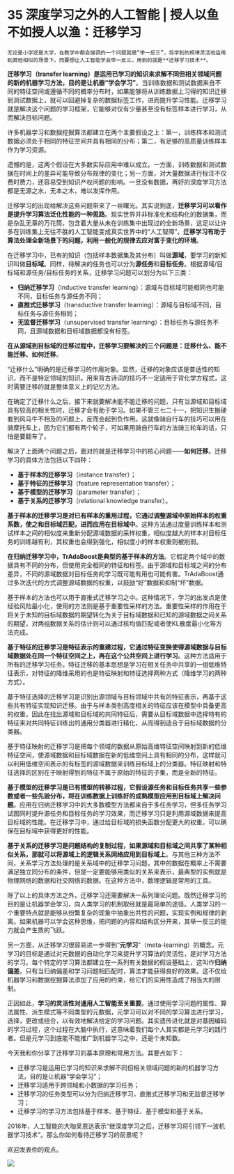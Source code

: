 # 35 深度学习之外的人工智能 | 授人以鱼不如授人以渔：迁移学习

    无论是小学还是大学，在教学中都会强调的一个问题就是“举一反三”，将学到的规律灵活地运用到其他相似的场景下。而要想让人工智能学会举一反三，用到的就是**迁移学习技术**。

**迁移学习（transfer learning）是运用已学习的知识来求解不同但相关领域问题的新的机器学习方法，目的是让机器“学会学习”**。当训练数据和测试数据来自不同的特征空间或遵循不同的概率分布时，如果能够将从训练数据上习得的知识迁移到测试数据上，就可以回避掉复杂的数据标签工作，进而提升学习性能。迁移学习就是解决这个问题的学习框架，它能够对仅有少量甚至没有标签样本进行学习，从而解决目标问题。

许多机器学习和数据挖掘算法都建立在两个主要假设之上：第一，训练样本和测试数据必须处于相同的特征空间并具有相同的分布；第二，有足够的高质量训练样本作为学习资源。

遗憾的是，这两个假设在大多数实际应用中难以成立。一方面，训练数据和测试数据在时间上的差异可能导致分布规律的变化；另一方面，对大量数据进行标注不仅费时费力，还容易受到知识产权问题的影响。一旦没有数据，再好的深度学习方法都是无源之水，无本之木，难以发挥作用。

迁移学习的出现给解决这些问题带来了一丝曙光。其实说到底，**迁移学习可以看作是提升学习算法泛化性能的一种思路**。现实世界并非标准化和结构化的数据集，而是杂乱无章的万花筒，包含着大量从未在训练集中出现过的全新场景，这足以让许多在训练集上无往不胜的人工智能变成真实世界中的“人工智障”。**迁移学习有助于算法处理全新场景下的问题，利用一般化的规律去应对富于变化的环境**。

在迁移学习中，已有的知识（包括样本数据集及其分布）叫做**源域**，要学习的新知识叫做**目标域**。同样，待解决的任务也可以分为**源任务**和**目标任务**。根据源域/目标域和源任务/目标任务的关系，迁移学习问题可以划分为以下三类：

*   **归纳迁移学习**（inductive transfer learning）：源域与目标域可能相同也可能不同，目标任务与源任务不同；
*   **直推式迁移学习**（transductive transfer learning）：源域与目标域不同，目标任务与源任务相同；
*   **无监督迁移学习**（unsupervised transfer learning）：目标任务与源任务不同，且源域数据和目标域数据都没有标签。

**在从源域到目标域的迁移过程中，迁移学习要解决的三个问题是：迁移什么、能不能迁移、如何迁移**。

“迁移什么”明确的是迁移学习的作用对象。显然，迁移的对象应该是普适性的知识，而不是特定领域的知识。用来背古诗词的技巧不一定适用于背化学方程式，这时需要迁移的就是整体意义上的记忆方法。

在确定了迁移什么之后，接下来就要解决能不能迁移的问题，只有当源域和目标域具有较高的相关性时，迁移才会有助于学习。如果不管三七二十一，把知识生搬硬套到风马牛不相及的问题上，反而会起到负作用。这就像骑自行车的技巧可以用在骑摩托车上，因为它们都有两个轮子，可如果用骑自行车的方法骑三轮车的话，只怕是要翻车了。

解决了上面两个问题之后，面对的就是迁移学习中的核心问题——**如何迁移**。迁移学习的具体方法包括以下四种：

*   **基于样本的迁移学习**（instance transfer）；
*   **基于特征的迁移学习**（feature representation transfer）；
*   **基于模型的迁移学习**（parameter transfer）；
*   **基于关系的迁移学习**（relational knowledge transfer）。

**基于样本的迁移学习是对已有样本的重用过程，它通过调整源域中原始样本的权重系数，使之和目标域匹配，进而应用在目标域中**。这种方法通过度量训练样本和测试样本之间的相似度来重新分配源域数据的采样权重，相似度越大的样本对目标任务的训练越有利，其权重也会得到强化，相似度小的样本权重则被削弱。

**在归纳迁移学习中，TrAdaBoost是典型的基于样本的方法**。它假定两个域中的数据具有不同的分布，但使用完全相同的特征和标签。由于源域和目标域之间的分布差异，不同的源域数据对目标任务的学习既可能有用也可能有害。TrAdaBoost通过多次迭代的方式调整源域数据的权重，以鼓励“好”数据和抑制“坏”数据。

基于样本的方法也可以用于直推式迁移学习之中。这种情况下，学习的出发点是使经验风险最小化，使用的方法则是基于重要性采样的方法。重要性采样的作用在于将关于未知的目标域数据的期望转化为关于目标域数据和已知的源域数据之间关系的期望，对两组数据关系的估计则可以通过核均值匹配或者使KL散度最小化等方法完成。

**基于特征的迁移学习是特征表示的重建过程，它通过特征变换使得源域数据与目标域数据处在同一个特征空间之上，再在这个公共空间上进行学习**。这种方法适用于所有的迁移学习任务。特征迁移的基本思想是学习在相关任务中共享的一组低维特征表示，对特征的降维采用的也是特征映射和特征选择两种方式（降维学习的两种方式）。

基于特征选择的迁移学习是识别出源领域与目标领域中共有的特征表示，再基于这些共有特征实现知识迁移。由于与样本类别高度相关的特征应该在模型中具备更高的权重，因此在找出源域和目标域的共同特征后，需要从目标域数据中选择特有的特征来对共同特征训练出的通用分类器进行精化，从而得到适合于目标域数据的分类器。

基于特征映射的迁移学习是把每个领域的数据从原始高维特征空间映射到新的低维特征空间，使源域数据和目标域数据在新的低维空间上具有相同的分布，这样就可以利用低维空间表示的有标签的源域数据来训练目标域上的分类器。特征映射和特征选择的区别在于映射得到的特征不属于原始的特征的子集，而是全新的特征。

**基于模型的迁移学习是已有模型的转移过程，它假设源任务和目标任务共享一些参数或者一些先验分布，将在训练数据上训练好的成熟模型应用到目标域上解决问题**。应用在归纳迁移学习中的大多数模型方法都来自于多任务学习，但多任务学习试图同时提升源任务和目标任务的学习效果，而迁移学习只是利用源域数据来提高目标域的性能。在迁移学习中，通过给目标域的损失函数分配更大的权重，可以确保在目标域中获得更好的性能。

**基于关系的迁移学习是问题结构的复制过程，如果源域和目标域之间共享了某种相似关系，那就可以将源域上的逻辑关系网络应用到目标域上**。与其他三种方法不同，关系学习方法处理的是关系域中的迁移学习问题，其中的数据在概率上不需要满足独立同分布的条件，但是一定要能够用类似的关系来表示，最典型的实例就是物理网络的数据和社交网络的数据。在这种方法中，数理逻辑是常用的工具。

除了以上的具体方法之外，迁移学习还需要解决一系列理论问题。既然迁移学习的目的是让机器学会学习，向人类学习的机制取经就是最简单的途径。人类学习的一个重要特点就是能够从纷繁复杂的现象中抽象出共性的问题，实现实例和规律的剥离。如果机器可以学会这种思维，把问题的内容和结构区分开来，其举一反三的能力就会产生质的飞跃。

另一方面，从迁移学习很容易进一步得到“**元学习**”（meta-learning）的概念。元学习的目标是通过对元数据的自动化学习来提升学习算法的灵活性，是对学习方法的学习。每个特定的学习算法都建立在一系列有关数据的假设基础上，这叫作**归纳偏差**。只有当归纳偏差和学习问题相匹配时，算法才能获得良好的效果。这不仅给机器学习和数据挖掘算法添加了应用的约束，给它们的实用性造成了相当大的限制。

正因如此，**学习的灵活性对通用人工智能至关重要**。通过使用学习问题的属性、算法属性、派生模式等不同类型的元数据，元学习可以对不同的学习算法进行学习，选择，更改或组合，以有效地解决给定的学习问题。其实遗传进化就是对基因编码的学习过程，这个过程在大脑中执行，这意味着我们每个人其实都是元学习的践行者。但是元学习到底能不能推广到机器学习之中，还是个未知数。

今天我和你分享了迁移学习的基本原理和常用方法。其要点如下：

*   迁移学习是运用已学习的知识来求解不同但相关领域问题的新的机器学习方法，目的是让机器“学会学习”；
*   迁移学习适用于跨领域和小数据的学习任务；
*   迁移学习的任务类型可以分为归纳迁移学习，直推式迁移学习和无监督迁移学习；
*   迁移学习的学习方法包括基于样本、基于特征、基于模型和基于关系。

2016年，人工智能的大咖吴恩达表示“继深度学习之后，迁移学习将引领下一波机器学习技术”。那么你如何看待迁移学习的前景呢？

欢迎发表你的观点。

![](https://static001.geekbang.org/resource/image/a3/bb/a331dead77d7e3e1d9f1939ed38534bb.jpg)
    